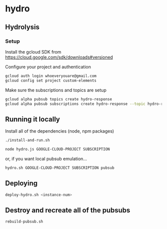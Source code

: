 # hydro

## Hydrolysis
### Setup
Install the gcloud SDK from https://cloud.google.com/sdk/downloads#versioned

Configure your project and authentication
```bash
gcloud auth login whoeveryouare@gmail.com
gcloud config set project custom-elements
```

Make sure the subscriptions and topics are setup
```bash
gcloud alpha pubsub topics create hydro-response
gcloud alpha pubsub subscriptions create hydro-response --topic hydro-response --push-endpoint https://manage-dot-custom-elements.appspot.com/_ah/push-handlers/hydro
```

## Running it locally
Install all of the dependencies (node, npm packages)

```bash
./install-and-run.sh
```

```bash
node hydro.js GOOGLE-CLOUD-PROJECT SUBSCRIPTION
```
or, if you want local pubsub emulation...
```bash
hydro.sh GOOGLE-CLOUD-PROJECT SUBSCRIPTION pubsub
```

## Deploying
```bash
deploy-hydro.sh <instance-num>
```

## Destroy and recreate all of the pubsubs
```bash
rebuild-pubsub.sh
```
